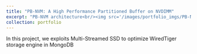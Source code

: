 ```yaml
---
title: "PB-NVM: A High Performance Partitioned Buffer on NVDIMM"
excerpt: "PB-NVM architecture<br/><img src='/images/portfolio_imgs/PB-NVM/PB-arch.jpg'>"
collection: portfolio
---
```


In this project, we exploits Multi-Streamed SSD to optimize WiredTiger storage engine in MongoDB
